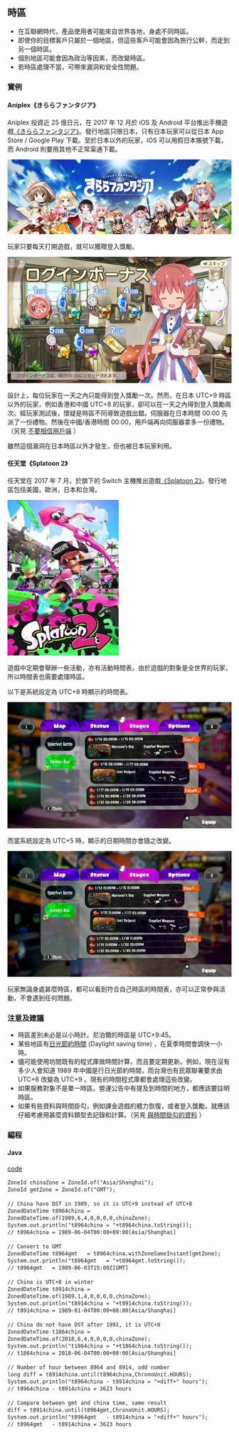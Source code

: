 ## 時區

* 在互聯網時代，產品使用者可能來自世界各地，身處不同時區。
* 即使你的目標客戶只屬於一個地區，但這些客戶可能會因為旅行公幹，而走到另一個時區。
* 個別地區可能會因為政治等因素，而改變時區。
* 若時區處理不當，可帶來漏洞和安全性問題。

### 實例

#### Aniplex《きららファンタジア》

Aniplex 投資近 25 億日元，在 2017 年 12 月於 iOS 及 Android 平台推出手機遊戲[《きららファンタジア》](https://kirarafantasia.com/)。發行地區只限日本，只有日本玩家可以從日本 App Store / Google Play 下載。至於日本以外的玩家，iOS 可以用假日本賬號下載，而 Android 則要用其他不正常渠通下載。

![きららファンタジア](../image/kirarafantasia_cover.jpg)

玩家只要每天打開遊戲，就可以獲贈登入獎勵。

![きららファンタジア login bonus](../image/kirarafantasia_loginbonus.jpg)

設計上，每位玩家在一天之內只能得到登入獎勵一次。然而，在日本 UTC+9 時區以外的玩家，例如香港和中國 UTC+8 的玩家，卻可以在一天之內得到登入獎勵兩次。經玩家測試後，懷疑是時區不同導致遊戲出錯。伺服器在日本時間 00:00 先派了一份禮物。然後在中國/香港時間 00:00，用戶端再向伺服器拿多一份禮物。（另見 [不要相信用戶端](dont_trust_client.md) ）

雖然這個漏洞在日本時區以外才發生，但也被日本玩家利用。

#### 任天堂《Splatoon 2》

任天堂在 2017 年 7 月，於旗下的 Switch 主機推出遊戲[《Splatoon 2》](https://splatoon.nintendo.com/)。發行地區包括美國，歐洲，日本和台灣。

![Splatoon 2](../image/splatoon_cover.jpg)

遊戲中定期會舉辦一些活動，亦有活動時間表。由於遊戲的對象是全世界的玩家，所以時間表也需要處理時區。

以下是系統設定為 UTC+8 時顯示的時間表。

![Splatoon 2 time table tz8](../image/splatoon_tz8.jpg)

而當系統設定為 UTC+5 時，顯示的日期時間亦會隨之改變。

![Splatoon 2 time table tz5](../image/splatoon_tz5.jpg)

玩家無論身處甚麼時區，都可以看到符合自己時區的時間表，亦可以正常參與活動，不會遇到任何問題。

### 注意及建議

* 時區差別未必是以小時計。尼泊爾的時區是 UTC+9:45。
* 某些地區有[日光節約時間](https://zh.wikipedia.org/wiki/%E5%A4%8F%E6%97%B6%E5%88%B6) (Daylight saving time) ，在夏季時間會調快一小時。
* 儘可能使用坊間既有的程式庫做時間計算，而且要定期更新。例如，現在沒有多少人會知道 1989 年中國是行日光節約時間，而台灣也有民眾聯署要求由 UTC+8 改變為 UTC+9 。現有的時間程式庫都會處理這些改變。
* 如果服務對象不是單一時區。營運公告中有提及到時間的地方，都應該要註明時區。
* 如果有些資料與時間掛勾，例如課金遊戲的體力恢復，或者登入獎勵，就應該仔細考慮用甚麼資料類型去記錄和計算。（另見 [與時間掛勾的資料](time_related_data.md) ）

### 編程

#### Java

[code](https://raw.githubusercontent.com/luzi82/devcommonsense/master/example/timezone/java/Example.java)

```
ZoneId chinaZone = ZoneId.of("Asia/Shanghai");
ZoneId gmtZone = ZoneId.of("GMT");

// China have DST in 1989, so it is UTC+9 instead of UTC+8
ZonedDateTime t8964china = ZonedDateTime.of(1989,6,4,0,0,0,0,chinaZone);
System.out.println("t8964china = "+t8964china.toString());
// t8964china = 1989-06-04T00:00+09:00[Asia/Shanghai]

// Convert to GMT
ZonedDateTime t8964gmt   = t8964china.withZoneSameInstant(gmtZone);
System.out.println("t8964gmt   = "+t8964gmt.toString());
// t8964gmt   = 1989-06-03T15:00Z[GMT]

// China is UTC+8 in winter
ZonedDateTime t8914china = ZonedDateTime.of(1989,1,4,0,0,0,0,chinaZone);
System.out.println("t8914china = "+t8914china.toString());
// t8914china = 1989-01-04T00:00+08:00[Asia/Shanghai]

// China do not have DST after 1991, it is UTC+8
ZonedDateTime t1864china = ZonedDateTime.of(2018,6,4,0,0,0,0,chinaZone);
System.out.println("t1864china = "+t1864china.toString());
// t1864china = 2018-06-04T00:00+08:00[Asia/Shanghai]

// Number of hour between 8964 and 8914, odd number
long diff = t8914china.until(t8964china,ChronoUnit.HOURS);
System.out.println("t8964china - t8914china = "+diff+" hours");
// t8964china - t8914china = 3623 hours

// Compare between gmt and china time, same result
diff = t8914china.until(t8964gmt,ChronoUnit.HOURS);
System.out.println("t8964gmt   - t8914china = "+diff+" hours");
// t8964gmt   - t8914china = 3623 hours
```
